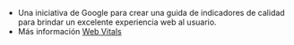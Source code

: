 - Una iniciativa de Google para crear una guida de indicadores de calidad para brindar un excelente experiencia web al usuario.
- Más información [Web Vitals](https://web.dev/vitals/)